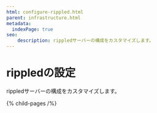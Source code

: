 ```yaml
---
html: configure-rippled.html
parent: infrastructure.html
metadata:
  indexPage: true
seo:
    description: rippledサーバーの構成をカスタマイズします。
---
```

# rippledの設定

rippledサーバーの構成をカスタマイズします。


{% child-pages /%}
